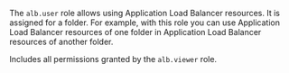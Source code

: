 The `alb.user` role allows using Application Load Balancer resources. It is assigned for a folder. For example, with this role you can use Application Load Balancer resources of one folder in Application Load Balancer resources of another folder.

Includes all permissions granted by the `alb.viewer` role.